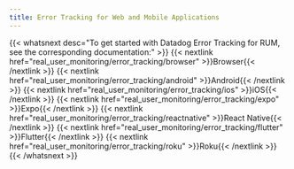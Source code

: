```yaml
---
title: Error Tracking for Web and Mobile Applications
---
```


{{< whatsnext desc="To get started with Datadog Error Tracking for RUM, see the corresponding documentation:" >}}
    {{< nextlink href="real_user_monitoring/error_tracking/browser" >}}Browser{{< /nextlink >}}
    {{< nextlink href="real_user_monitoring/error_tracking/android" >}}Android{{< /nextlink >}}
    {{< nextlink href="real_user_monitoring/error_tracking/ios" >}}iOS{{< /nextlink >}}
    {{< nextlink href="real_user_monitoring/error_tracking/expo" >}}Expo{{< /nextlink >}}
    {{< nextlink href="real_user_monitoring/error_tracking/reactnative" >}}React Native{{< /nextlink >}}
    {{< nextlink href="real_user_monitoring/error_tracking/flutter" >}}Flutter{{< /nextlink >}}
    {{< nextlink href="real_user_monitoring/error_tracking/roku" >}}Roku{{< /nextlink >}}
{{< /whatsnext >}}